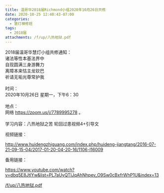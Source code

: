 ```yaml
---
title: 温哥华2018届Richmond小组2020年10月26日共修
date: 2020-10-25 12:40:43-07:00
categories:
  - 慧灯禅修班
tags:
  - 2018届
attachments: /f/up/八热地狱.pdf
---
```

2018届温哥华慧灯小组共修通知：\
诸法等性本基法界中\
自现圆满三身游舞力\
离障本来怙主龙钦巴\
祈请无垢光尊常护我\
\
时间：\
2020年10月26日 星期一，下午6：30\
\
地点：\
网络 <https://zoom.us/j/7789995278> 。\
\
学习内容：八热地狱之苦 轮回过患视频4+引导文

视频链接：
<!--StartFragment-->

<http://www.huidengzhiguang.com/index.php/huideng-jiangtang/2016-07-21-09-15-04/2017-01-20-04-20-16/1106-l16009>

<!--EndFragment-->

备用链接：

<!--StartFragment-->

<https://www.youtube.com/watch?v=dbq5E8JtlYw&list=PL7aUyQTIJqAhNhpev_O9Sw0cBxfrWhP1U&index=13>

[/f/up/八热地狱.pdf](https://s3.ca-central-1.wasabisys.com/hddata/f.huidengchanxiu.net/hdv/f/up/八热地狱.pdf)